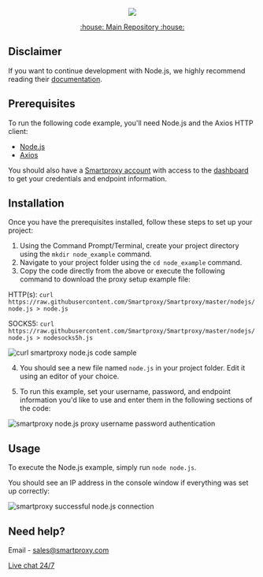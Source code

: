 <p align="center">
    <a href="https://smartproxy.com/"><img src="https://snipboard.io/3IyORg.jpg"></a>
  </a>
</p>

<p align="center">
    <a href="https://github.com/Smartproxy/Smartproxy"> :house: Main Repository :house: </a>
</p>

## Disclaimer

If you want to continue development with Node.js, we highly recommend reading their [documentation](https://nodejs.org/en/docs/).

## Prerequisites
To run the following code example, you'll need Node.js and the Axios HTTP client:
* [Node.js](https://nodejs.org/en/download/)
* [Axios](https://axios-http.com/)

You should also have a [Smartproxy account](https://dashboard.smartproxy.com/register) with access to the [dashboard](https://dashboard.smartproxy.com/residential-proxies/proxy-setup) to get your credentials and endpoint information.

## Installation

Once you have the prerequisites installed, follow these steps to set up your project:

1. Using the Command Prompt/Terminal, create your project directory using the `mkdir node_example` command.
2. Navigate to your project folder using the `cd node_example` command.
3. Copy the code directly from the above or execute the following command to download the proxy setup example file:

HTTP(s):
`curl https://raw.githubusercontent.com/Smartproxy/Smartproxy/master/nodejs/node.js > node.js`

SOCKS5:
`curl https://raw.githubusercontent.com/Smartproxy/Smartproxy/master/nodejs/node.js > nodesocks5h.js`

<img src="https://i.imgur.com/0e5b5vn.png" alt="curl smartproxy node.js code sample">

4. You should see a new file named `node.js` in your project folder. Edit it using an editor of your choice.

5. To run this example, set your username, password, and endpoint information you'd like to use and enter them in the following sections of the code:
<img src="https://i.imgur.com/QjJXrJe.png" alt="smartproxy node.js proxy username password authentication">

## Usage

To execute the Node.js example, simply run `node node.js`.

You should see an IP address in the console window if everything was set up correctly:

<img src="https://i.imgur.com/vya5gY5.png" alt="smartproxy successful node.js connection">

## Need help?
Email - sales@smartproxy.com

<a href="https://direct.lc.chat/12092754/">Live chat 24/7</a>
